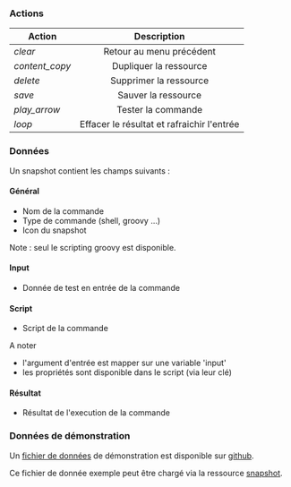 ### Actions

| Action                                 | Description               |
| -------------------------------------- |:-------------------------:|
| <i class="help-icons">clear</i>        | Retour au menu précédent  |
| <i class="help-icons">content_copy</i> | Dupliquer la ressource    |
| <i class="help-icons">delete</i>       | Supprimer la ressource    |
| <i class="help-icons">save</i>         | Sauver la ressource       |
| <i class="help-icons">play_arrow</i>   | Tester la commande        |
| <i class="help-icons">loop</i>         | Effacer le résultat et rafraichir l'entrée |

### Données

Un snapshot contient les champs suivants :

#### Général

- Nom de la commande
- Type de commande (shell, groovy ...)
- Icon du snapshot
	
Note : seul le scripting groovy est disponible.

#### Input

- Donnée de test en entrée de la commande

#### Script

- Script de la commande

A noter
- l'argument d'entrée est mapper sur une variable 'input'
- les propriétés sont disponible dans le script (via leur clé)

#### Résultat

- Résultat de l'execution de la commande

### Données de démonstration

Un [fichier de données](https://snap-ci.com/buildartifacts/green/52740/defaultPipeline/106/install/1/jarvis-core/jarvis-core-server/src/test/resources/sample.json?archived=true) de démonstration est disponible sur [github](https://github.com/yroffin/jarvis).

Ce fichier de donnée exemple peut être chargé via la ressource [snapshot](#/snapshots).
